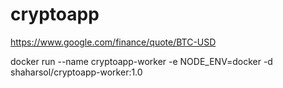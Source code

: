 # cryptoapp

https://www.google.com/finance/quote/BTC-USD


docker run --name cryptoapp-worker -e NODE_ENV=docker -d shaharsol/cryptoapp-worker:1.0